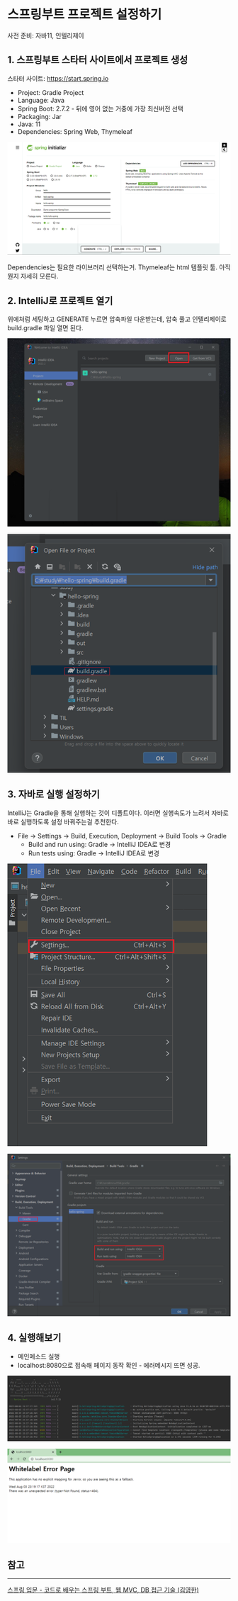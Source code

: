 # 스프링부트 프로젝트 설정하기
사전 준비: 자바11, 인텔리제이
## 1. 스프링부트 스타터 사이트에서 프로젝트 생성
스타터 사이트: https://start.spring.io
* Project: Gradle Project
* Language: Java
* Spring Boot: 2.7.2 - 뒤에 영어 없는 거중에 가장 최신버전 선택
* Packaging: Jar
* Java: 11
* Dependencies: Spring Web, Thymeleaf  

![boot_starter](./img/stater-site-view.png)

Dependencies는 필요한 라이브러리 선택하는거. Thymeleaf는 html 템플릿 툴. 아직 뭔지 자세히 모른다. 
## 2. IntelliJ로 프로젝트 열기
위에처럼 세팅하고 GENERATE 누르면 압축파일 다운받는데, 압축 풀고 인텔리제이로 build.gradle 파일 열면 된다.

![open_project](./img/intellij_project_open.png)

![build.gradle](./img/build.png)

## 3. 자바로 실행 설정하기
IntelliJ는 Gradle을 통해 실행하는 것이 디폴트이다. 이러면 실행속도가 느려서 자바로 바로 실행하도록 설정 바꿔주는걸 추천한다. 
* File -> Settings -> Build, Execution, Deployment -> Build Tools -> Gradle
    * Build and run using: Gradle -> IntelliJ IDEA로 변경
    * Run tests using: Gradle -> IntelliJ IDEA로 변경

![runsetting](./img/settings.png)

![runsetting2](./img/run_setting.png)

## 4. 실행해보기
* 메인메소드 실행
* localhost:8080으로 접속해 페이지 동작 확인 - 에러메시지 뜨면 성공.

![run_console](./img/run_console.png)

![run_page](./img/run_page.png "성공!")

## 참고
---
[스프링 입문 - 코드로 배우는 스프링 부트, 웹 MVC, DB 접근 기술 (김영한)](https://www.inflearn.com/course/%EC%8A%A4%ED%94%84%EB%A7%81-%EC%9E%85%EB%AC%B8-%EC%8A%A4%ED%94%84%EB%A7%81%EB%B6%80%ED%8A%B8)